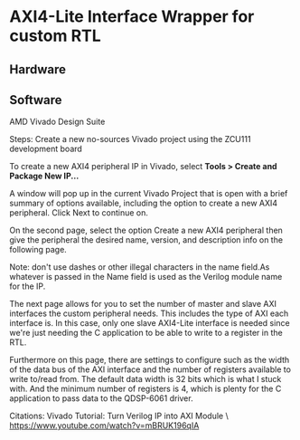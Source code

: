 

# AXI4-Lite Interface Wrapper for custom RTL

## Hardware

## Software
AMD Vivado Design Suite

Steps:
Create a new no-sources Vivado project using the ZCU111 development board


To create a new AXI4 peripheral IP in Vivado, select <b>Tools > Create and Package New IP...</b>

A window will pop up in the current Vivado Project that is open with a brief summary of options available, including the option to create a new AXI4 peripheral. Click Next to continue on.

On the second page, select the option Create a new AXI4 peripheral then give the peripheral the desired name, version, and description info on the following page.

Note: don't use dashes or other illegal characters in the name field.As whatever is passed in the Name field is used as the Verilog module name for the IP.

The next page allows for you to set the number of master and slave AXI interfaces the custom peripheral needs. This includes the type of AXI each interface is. In this case, only one slave AXI4-Lite interface is needed since we're just needing the C application to be able to write to a register in the RTL.

Furthermore on this page, there are settings to configure such as the width of the data bus of the AXI interface and the number of registers available to write to/read from. The default data width is 32 bits which is what I stuck with. And the minimum number of registers is 4, which is plenty for the C application to pass data to the QDSP-6061 driver.


Citations:
Vivado Tutorial: Turn Verilog IP into AXI Module \ 
https://www.youtube.com/watch?v=mBRUK196qIA
